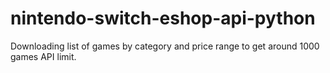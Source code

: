 # nintendo-switch-eshop-api-python

Downloading list of games by category and price range to get around 1000 games API limit.
